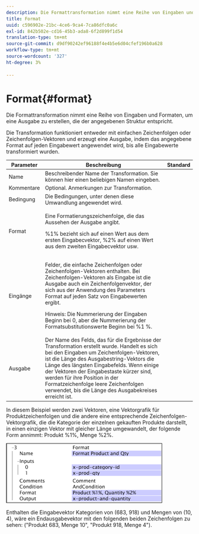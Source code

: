 ```yaml
---
description: Die Formattransformation nimmt eine Reihe von Eingaben und Formaten, um eine Ausgabe zu erstellen, die der angegebenen Struktur entspricht.
title: Format
uuid: c596902e-21bc-4ce6-9ca4-7ca86dfc0a6c
exl-id: 842b502e-cd16-45b3-ada8-6f2d899f1d54
translation-type: tm+mt
source-git-commit: d9df90242ef96188f4e4b5e6d04cfef196b0a628
workflow-type: tm+mt
source-wordcount: '327'
ht-degree: 3%

---
```


# Format{#format}

Die Formattransformation nimmt eine Reihe von Eingaben und Formaten, um eine Ausgabe zu erstellen, die der angegebenen Struktur entspricht.

Die Transformation funktioniert entweder mit einfachen Zeichenfolgen oder Zeichenfolgen-Vektoren und erzeugt eine Ausgabe, indem das angegebene Format auf jeden Eingabewert angewendet wird, bis alle Eingabewerte transformiert wurden.

<table id="table_3953C993167248AA9A47964A51C4AB5D"> 
 <thead> 
  <tr> 
   <th colname="col1" class="entry"> Parameter </th> 
   <th colname="col2" class="entry"> Beschreibung </th> 
   <th colname="col3" class="entry"> Standard </th> 
  </tr> 
 </thead>
 <tbody> 
  <tr> 
   <td colname="col1"> Name </td> 
   <td colname="col2"> Beschreibender Name der Transformation. Sie können hier einen beliebigen Namen eingeben. </td> 
   <td colname="col3"></td> 
  </tr> 
  <tr> 
   <td colname="col1"> Kommentare </td> 
   <td colname="col2"> Optional. Anmerkungen zur Transformation. </td> 
   <td colname="col3"></td> 
  </tr> 
  <tr> 
   <td colname="col1"> Bedingung </td> 
   <td colname="col2"> Die Bedingungen, unter denen diese Umwandlung angewendet wird. </td> 
   <td colname="col3"></td> 
  </tr> 
  <tr> 
   <td colname="col1"> Format </td> 
   <td colname="col2"> <p>Eine Formatierungszeichenfolge, die das Aussehen der Ausgabe angibt. </p> <p> %1% bezieht sich auf einen Wert aus dem ersten Eingabecvektor, %2% auf einen Wert aus dem zweiten Eingabecvektor usw. </p> </td> 
   <td colname="col3"></td> 
  </tr> 
  <tr> 
   <td colname="col1"> Eingänge </td> 
   <td colname="col2"> <p>Felder, die einfache Zeichenfolgen oder Zeichenfolgen-Vektoren enthalten. Bei Zeichenfolgen-Vektoren als Eingabe ist die Ausgabe auch ein Zeichenfolgenvektor, der sich aus der Anwendung des Parameters <span class="wintitle"> Format</span> auf jeden Satz von Eingabewerten ergibt. </p> <p> <p>Hinweis:  Die Nummerierung der Eingaben Beginn bei 0, aber die Nummerierung der Formatsubstitutionswerte Beginn bei %1 %. </p> </p> </td> 
   <td colname="col3"></td> 
  </tr> 
  <tr> 
   <td colname="col1"> Ausgabe </td> 
   <td colname="col2"> Der Name des Felds, das für die Ergebnisse der Transformation erstellt wurde. Handelt es sich bei den Eingaben um Zeichenfolgen-Vektoren, ist die Länge des Ausgabestring-Vektors die Länge des längsten Eingabefelds. Wenn einige der Vektoren der Eingabestaste kürzer sind, werden für ihre Position in der Formatzeichenfolge leere Zeichenfolgen verwendet, bis die Länge des Ausgabekreises erreicht ist. </td> 
   <td colname="col3"></td> 
  </tr> 
 </tbody> 
</table>

In diesem Beispiel werden zwei Vektoren, eine Vektorgrafik für Produktzeichenfolgen und die andere eine entsprechende Zeichenfolgen-Vektorgrafik, die die Kategorie der einzelnen gekauften Produkte darstellt, in einen einzigen Vektor mit gleicher Länge umgewandelt, der folgende Form annimmt: Produkt %1%, Menge %2%.

![](assets/cfg_TransformationType_Format.png)

Enthalten die Eingabevektor Kategorien von (683, 918) und Mengen von (10, 4), wäre ein Endausgabevektor mit den folgenden beiden Zeichenfolgen zu sehen: (&quot;Produkt 683, Menge 10&quot;, &quot;Produkt 918, Menge 4&quot;).
